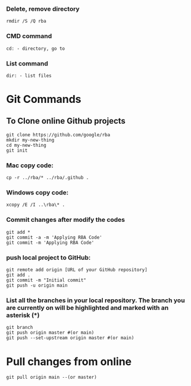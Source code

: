### Delete, remove directory
``` shell
rmdir /S /Q rba
```

### CMD command
``` shell
cd: - directory, go to
```

### List command
``` shell
dir: - list files
```

# Git Commands

## To Clone online Github projects
``` shell
git clone https://github.com/google/rba
mkdir my-new-thing
cd my-new-thing
git init
```

### Mac copy code:
``` shell
cp -r ../rba/* ../rba/.github .
```
### Windows copy code:
``` shell
xcopy /E /I ..\rba\* .
```
### Commit changes after modify the codes
``` shell
git add *
git commit -a -m 'Applying RBA Code'
git commit -m 'Applying RBA Code'
```




### push local project to GitHub:
``` shell
git remote add origin [URL of your GitHub repository]
git add .
git commit -m "Initial commit"
git push -u origin main
```

### List all the branches in your local repository. The branch you are currently on will be highlighted and marked with an asterisk (*)
``` shell
git branch
git push origin master #(or main)
git push --set-upstream origin master #(or main)
```

# Pull changes from online
``` shell
git pull origin main --(or master)
```
